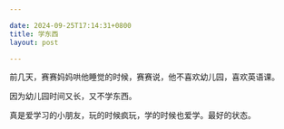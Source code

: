 ```yaml
---

date: 2024-09-25T17:14:31+0800
title: 学东西
layout: post

---
```


前几天，赛赛妈妈哄他睡觉的时候，赛赛说，他不喜欢幼儿园，喜欢英语课。

因为幼儿园时间又长，又不学东西。

真是爱学习的小朋友，玩的时候疯玩，学的时候也爱学。最好的状态。
